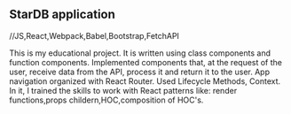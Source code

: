 
## StarDB application

//JS,React,Webpack,Babel,Bootstrap,FetchAPI

This is my educational project.
It is written using class components and function components.
Implemented components that, at the request of the user, receive data from the API, process it and return it to the user.
App navigation organized with React Router.
Used Lifecycle Methods, Context.
In it, I trained the skills to work with React patterns like: render functions,props childern,HOC,composition of HOC's.

